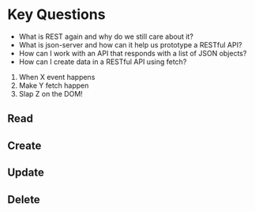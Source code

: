 # Key Questions
* What is REST again and why do we still care about it?
* What is json-server and how can it help us prototype a RESTful API?
* How can I work with an API that responds with a list of JSON objects?
* How can I create data in a RESTful API using fetch?

1. When X event happens
2. Make Y fetch happen
3. Slap Z on the DOM!


## Read

## Create

## Update

## Delete














<!--  -->
